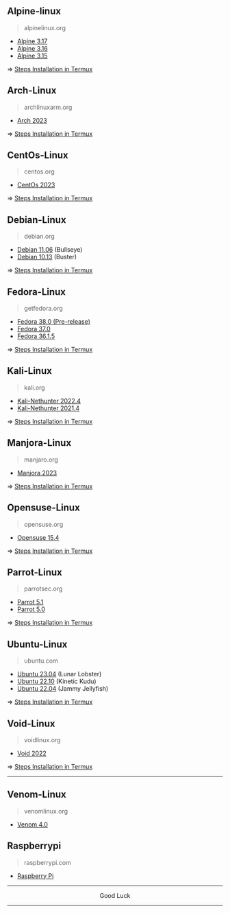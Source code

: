 ## Alpine-linux
> alpinelinux.org

* [Alpine 3.17](https://github.com/wahasa/Alpine/releases/tag/3.17)
* [Alpine 3.16](https://github.com/wahasa/Alpine/releases/tag/3.16)
* [Alpine 3.15](https://github.com/wahasa/Alpine/releases/tag/3.15)

=> [Steps Installation in Termux](https://github.com/wahasa/Alpine)

## Arch-Linux
> archlinuxarm.org

* [Arch 2023](http://sg.mirror.archlinuxarm.org/os)

=> [Steps Installation in Termux](https://github.com/wahasa/Project)

## CentOs-Linux
> centos.org

* [CentOs 2023](https://www.centos.org/download)

=> [Steps Installation in Termux](https://github.com/wahasa/Project)

## Debian-Linux
> debian.org

* [Debian 11.06](https://github.com/wahasa/Debian/releases/tag/11.6) (Bullseye)
* [Debian 10.13](https://github.com/wahasa/Debian/releases/tag/10.13) (Buster)

=> [Steps Installation in Termux](https://github.com/wahasa/Debian)

## Fedora-Linux
> getfedora.org

* [Fedora 38.0 (Pre-release)](https://github.com/fedora-cloud/docker-brew-fedora/tree/e7136a4190768fa604776d6535269a6b52189a4c)
* [Fedora 37.0](https://github.com/fedora-cloud/docker-brew-fedora/tree/1853328a811b98a580c4d3ca50d10cd788ba9d64)
* [Fedora 36.1.5](https://archives.fedoraproject.org/pub/archive/fedora/linux/releases/36/Container)

=> [Steps Installation in Termux](https://github.com/wahasa/Project)

## Kali-Linux
>kali.org

* [Kali-Nethunter 2022.4](https://github.com/wahasa/nethunter/releases/tag/2022.4)
* [Kali-Nethunter 2021.4](https://github.com/wahasa/nethunter/releases/tag/2021.4)

=> [Steps Installation in Termux](https://github.com/wahasa/nethunter)

## Manjora-Linux
> manjaro.org

* [Manjora 2023](https://github.com/manjaro-arm/rootfs/releases)

=> [Steps Installation in Termux](https://github.com/wahasa/Project)

## Opensuse-Linux
> opensuse.org

* [Opensuse 15.4](http://download.opensuse.org/ports)

=> [Steps Installation in Termux](https://github.com/wahasa/Project)

## Parrot-Linux
> parrotsec.org

* [Parrot 5.1](https://ftp.up.pt/parrot/iso/5.1.2)
* [Parrot 5.0](https://ftp.up.pt/parrot/iso/5.0.1)

=> [Steps Installation in Termux](https://github.com/wahasa/Project)

## Ubuntu-Linux
> ubuntu.com

* [Ubuntu 23.04](https://github.com/wahasa/Ubuntu/releases/tag/23.04) (Lunar Lobster)
* [Ubuntu 22.10](https://github.com/wahasa/Ubuntu/releases/tag/22.10) (Kinetic Kudu)
* [Ubuntu 22.04](https://github.com/wahasa/Ubuntu/releases/tag/22.04) (Jammy Jellyfish)

=> [Steps Installation in Termux](https://github.com/wahasa/Ubuntu)

## Void-Linux
> voidlinux.org

* [Void 2022](https://a-hel-fi.m.voidlinux.org/live/current)

=> [Steps Installation in Termux](https://github.com/wahasa/Project)

---
## Venom-Linux
> venomlinux.org

* [Venom 4.0](https://github.com/venomlinux/ports/releases)

## Raspberrypi
> raspberrypi.com

* [Raspberry Pi](http://downloads.raspberrypi.org)

---
<p align="center">Good Luck</p>

---
